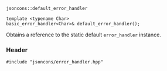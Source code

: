     jsoncons::default_error_handler

    template <typename Char>
    basic_error_handler<Char>& default_error_handler(); 

Obtains a reference to the static default `error_handler` instance.

### Header

    #include "jsoncons/error_handler.hpp"



